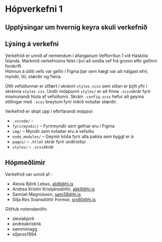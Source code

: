 # Hópverkefni 1

## Upplýsingar um hvernig keyra skuli verkefnið


## Lýsing á verkefni
Verkefnið er unnið af nemendum í áfanganum Vefforritun 1 við Háskóla Íslands. Markmið verkefnisins felst í því að smíða vef frá grunni eftir gefinni forskrift.  
Hönnun á útliti vefs var gefin í Figma þar sem hægt var að nálgast efni, myndir, liti, stærðir og fleira. 

Útlit vefsíðunnar er útfært í skránni `styles.scss` sem síðan er þýtt yfir í skránna `styles.css`. Undir möppunni `styles/` er að finna `.scss`skrár fyrir mismunandi 
hluta af vefsíðunni.
Skráin `.confiq.scss` hefur að geyma stillingar með `.scss` breytum fyrir mikið notaðar stærðir.


Verkefnið er skipt upp í eftirfarandi möppur:

* `.vscode/` - 
* `fyrirmyndir/` – Fyrirmyndir sem gefnar eru í Figma
* `img/` – Myndir sem notaðar eru á vefsíðu
* `node_modules/` – Geymir kóða fyrir alla pakka sem byggt er á
* `pages/` – `.htlml` skrár fyrir undirsíður
* `styles/` – `.scss`skrár


## Hópmeðlimir
Verkefnið var unnið af :

* Alexia Björk Lebas, abl6@hi.is
* Andrea Kristín Kristjánsdóttir, akk9@hi.is
* Samúel Magnússon, sam38@hi.is
* Silja Rós Svansdóttir Þormar, srs60@hi.is

GitHub notendanöfn:

* alexiabjork
* andreakristink
* sammimagg
* siljaros1994
